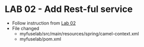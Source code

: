 # LAB 02 - Add Rest-ful service 
- Follow instruction from [Lab 02](https://drive.google.com/open?id=0BwYg9EJiu13fNGRMMV82eU9jbXc)
- File changed
    - myfuselab/src/main/resources/spring/camel-context.xml
    - myfuselab/pom.xml